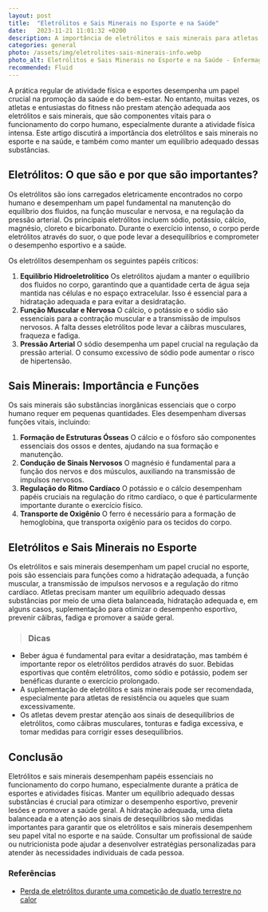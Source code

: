 ```yaml
---
layout: post
title:  "Eletrólitos e Sais Minerais no Esporte e na Saúde"
date:   2023-11-21 11:01:32 +0200
description: A importância de eletrólitos e sais minerais para atletas e entusiastas do fitness, essenciais na manutenção da saúde durante atividades físicas intensas. 
categories: general
photo: /assets/img/eletrolites-sais-minerais-info.webp
photo_alt: Eletrólitos e Sais Minerais no Esporte e na Saúde - Enfermagem Ilustrada
recommended: Fluid
---
```


A prática regular de atividade física e esportes desempenha um papel crucial na promoção da saúde e do bem-estar. No entanto, muitas vezes, os atletas 
e entusiastas do fitness não prestam atenção adequada aos eletrólitos e sais minerais, que são componentes vitais para o funcionamento do corpo humano, 
especialmente durante a atividade física intensa. Este artigo discutirá a importância dos eletrólitos e sais minerais no esporte e na saúde, e também 
como manter um equilíbrio adequado dessas substâncias.

## Eletrólitos: O que são e por que são importantes?
Os eletrólitos são íons carregados eletricamente encontrados no corpo humano e desempenham um papel fundamental na manutenção do equilíbrio dos fluidos, 
na função muscular e nervosa, e na regulação da pressão arterial. Os principais eletrólitos incluem sódio, potássio, cálcio, magnésio, cloreto e bicarbonato. 
Durante o exercício intenso, o corpo perde eletrólitos através do suor, o que pode levar a desequilíbrios e comprometer o desempenho esportivo e a saúde.

Os eletrólitos desempenham os seguintes papéis críticos:
1. **Equilíbrio Hidroeletrolítico** Os eletrólitos ajudam a manter o equilíbrio dos fluidos no corpo, garantindo que a quantidade certa de água seja mantida 
   nas células e no espaço extracelular. Isso é essencial para a hidratação adequada e para evitar a desidratação.
2. **Função Muscular e Nervosa** O cálcio, o potássio e o sódio são essenciais para a contração muscular e a transmissão de impulsos nervosos. A falta desses 
   eletrólitos pode levar a cãibras musculares, fraqueza e fadiga.
3. **Pressão Arterial** O sódio desempenha um papel crucial na regulação da pressão arterial. O consumo excessivo de sódio pode aumentar o risco de hipertensão.


## Sais Minerais: Importância e Funções
Os sais minerais são substâncias inorgânicas essenciais que o corpo humano requer em pequenas quantidades. Eles desempenham diversas funções vitais, incluindo:
1. **Formação de Estruturas Ósseas** O cálcio e o fósforo são componentes essenciais dos ossos e dentes, ajudando na sua formação e manutenção.
2. **Condução de Sinais Nervosos** O magnésio é fundamental para a função dos nervos e dos músculos, auxiliando na transmissão de impulsos nervosos.
3. **Regulação do Ritmo Cardíaco** O potássio e o cálcio desempenham papéis cruciais na regulação do ritmo cardíaco, o que é particularmente importante durante o exercício físico.
4. **Transporte de Oxigênio** O ferro é necessário para a formação de hemoglobina, que transporta oxigênio para os tecidos do corpo.

## Eletrólitos e Sais Minerais no Esporte
Os eletrólitos e sais minerais desempenham um papel crucial no esporte, pois são essenciais para funções como a hidratação adequada, a função muscular, a
transmissão de impulsos nervosos e a regulação do ritmo cardíaco. Atletas precisam manter um equilíbrio adequado dessas substâncias por meio de uma 
dieta balanceada, hidratação adequada e, em alguns casos, suplementação para otimizar o desempenho esportivo, prevenir cãibras, 
fadiga e promover a saúde geral.

> ### <span class="ion-android-bulb"></span> Dicas
 - Beber água é fundamental para evitar a desidratação, mas também é importante repor os eletrólitos perdidos através do suor. 
   Bebidas esportivas que contêm eletrólitos, como sódio e potássio, podem ser benéficas durante o exercício prolongado.
 - A suplementação de eletrólitos e sais minerais pode ser recomendada, especialmente para atletas de resistência ou aqueles que suam excessivamente.
 - Os atletas devem prestar atenção aos sinais de desequilíbrios de eletrólitos, como cãibras musculares, tonturas e fadiga excessiva, e tomar medidas para corrigir esses desequilíbrios.

## Conclusão
Eletrólitos e sais minerais desempenham papéis essenciais no funcionamento do corpo humano, especialmente durante a prática de esportes e atividades físicas. 
Manter um equilíbrio adequado dessas substâncias é crucial para otimizar o desempenho esportivo, prevenir lesões e promover a saúde geral. 
A hidratação adequada, uma dieta balanceada e a atenção aos sinais de desequilíbrios são medidas importantes para garantir que os eletrólitos e sais minerais 
desempenhem seu papel vital no esporte e na saúde. Consultar um profissional de saúde ou nutricionista pode ajudar a desenvolver estratégias personalizadas 
para atender às necessidades individuais de cada pessoa.

### Referências

- [Perda de eletrólitos durante uma competição de duatlo terrestre no calor](https://www.scielo.br/j/rbefe/a/pRfkPPWFwHynrTyFZZBhmPF/?lang=pt)


